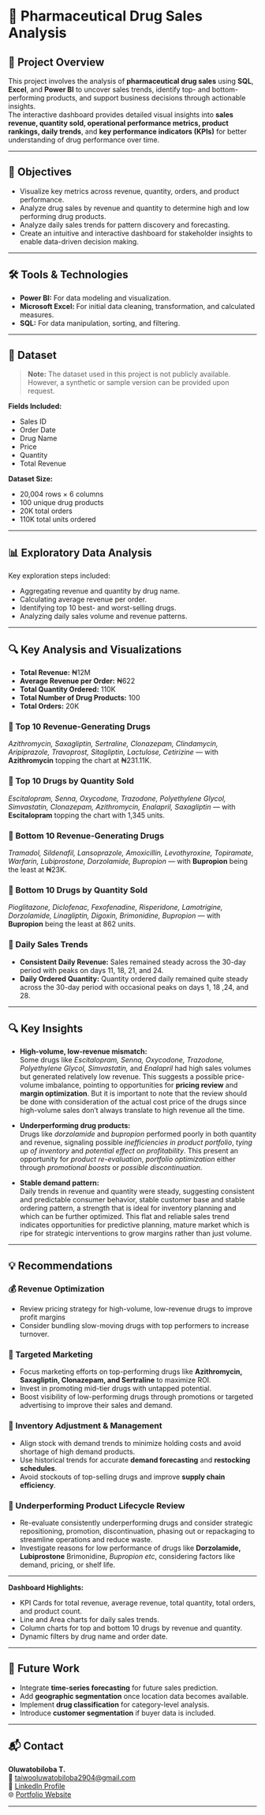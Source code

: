 # 💊 Pharmaceutical Drug Sales Analysis

## 📄 Project Overview
This project involves the analysis of **pharmaceutical drug sales** using **SQL**, **Excel**, and **Power BI** to uncover sales trends, identify top- and bottom-performing products, and support business decisions through actionable insights.  
The interactive dashboard provides detailed visual insights into **sales revenue, quantity sold, operational performance metrics, product rankings, daily trends**, and **key performance indicators (KPIs)** for better understanding of drug performance over time.

---

## 🎯 Objectives
- Visualize key metrics across revenue, quantity, orders, and product performance.  
- Analyze drug sales by revenue and quantity to determine high and low performing drug products.  
- Analyze daily sales trends for pattern discovery and forecasting.  
- Create an intuitive and interactive dashboard for stakeholder insights to enable data-driven decision making.

---

## 🛠️ Tools & Technologies
- **Power BI:** For data modeling and visualization.  
- **Microsoft Excel:** For initial data cleaning, transformation, and calculated measures.  
- **SQL:** For data manipulation, sorting, and filtering.

---

## 📁 Dataset
> **Note:** The dataset used in this project is not publicly available. However, a synthetic or sample version can be provided upon request.

**Fields Included:**
- Sales ID  
- Order Date  
- Drug Name  
- Price  
- Quantity  
- Total Revenue  

**Dataset Size:**
- 20,004 rows × 6 columns  
- 100 unique drug products  
- 20K total orders  
- 110K total units ordered

---

## 📊 Exploratory Data Analysis
Key exploration steps included:
- Aggregating revenue and quantity by drug name.  
- Calculating average revenue per order.  
- Identifying top 10 best- and worst-selling drugs.  
- Analyzing daily sales volume and revenue patterns.

---

## 🔍 Key Analysis and Visualizations

- **Total Revenue:** ₦12M  
- **Average Revenue per Order:** ₦622  
- **Total Quantity Ordered:** 110K  
- **Total Number of Drug Products:** 100  
- **Total Orders:** 20K  

### 🔹 Top 10 Revenue-Generating Drugs
*Azithromycin, Saxagliptin, Sertraline, Clonazepam, Clindamycin, Aripiprazole, Travoprost, Sitagliptin, Lactulose, Cetirizine* — with **Azithromycin** topping the chart at ₦231.11K.

### 🔹 Top 10 Drugs by Quantity Sold
*Escitalopram, Senna, Oxycodone, Trazodone, Polyethylene Glycol, Simvastatin, Clonazepam, Azithromycin, Enalapril, Saxagliptin* — with **Escitalopram** topping the chart with 1,345 units.

### 🔹 Bottom 10 Revenue-Generating Drugs
*Tramadol, Sildenafil, Lansoprazole, Amoxicillin, Levothyroxine, Topiramate, Warfarin, Lubiprostone, Dorzolamide, Bupropion* — with **Bupropion** being the least at ₦23K.

### 🔹 Bottom 10 Drugs by Quantity Sold
*Pioglitazone, Diclofenac, Fexofenadine, Risperidone, Lamotrigine, Dorzolamide, Linagliptin, Digoxin, Brimonidine, Bupropion* — with **Bupropion** being the least at 862 units.

### 🔹 Daily Sales Trends
- **Consistent Daily Revenue:** Sales remained steady across the 30-day period with peaks on days 11, 18, 21, and 24.  
- **Daily Ordered Quantity:** Quantity ordered daily remained quite  steady across the 30-day period with occasional peaks on days 1, 18 ,24, and 28.

---

## 🔍 Key Insights

- **High-volume, low-revenue mismatch:**  
  Some drugs like *Escitalopram, Senna, Oxycodone, Trazodone, Polyethylene Glycol, Simvastatin,* and *Enalapril* had high sales volumes but generated relatively low revenue. This suggests a possible price-volume imbalance, pointing to opportunities for **pricing review** and **margin optimization**. But it is important to note that the review should be done with consideration of the actual cost price of the drugs since high-volume sales don’t always translate to high revenue all the time.

- **Underperforming drug products:**  
Drugs like *dorzolamide* and *bupropion* performed poorly in both quantity and revenue, signaling possible *inefficiencies in product portfolio*, *tying up of inventory* and *potential effect on profitability*. This present an opportunity for *product re-evaluation*, *portfolio optimization* either through *promotional boosts* or *possible discontinuation*. 

- **Stable demand pattern:**  
Daily trends in revenue and quantity were steady, suggesting consistent and predictable consumer behavior, stable customer base and stable ordering pattern, a strength that is ideal for inventory planning and which can be further optimized. This flat and reliable sales trend indicates opportunities for predictive planning, mature market which is ripe for strategic interventions to grow margins rather than just volume.

 ---

## 💡 Recommendations

### 💰 Revenue Optimization
- Review pricing strategy for high-volume, low-revenue drugs to improve profit margins
- Consider bundling slow-moving drugs with top performers to increase turnover.

### 🎯 Targeted Marketing
- Focus marketing efforts on top-performing drugs like **Azithromycin, Saxagliptin, Clonazepam, and Sertraline** to maximize ROI.
- Invest in promoting mid-tier drugs with untapped potential.  
- Boost visibility of low-performing drugs through promotions or targeted advertising to improve their sales and demand.

### 🏪 Inventory Adjustment & Management
- Align stock with demand trends to minimize holding costs and avoid shortage of high demand products.  
- Use historical trends for accurate **demand forecasting** and **restocking schedules**.  
- Avoid stockouts of top-selling drugs and improve **supply chain efficiency**.

### 🔁 Underperforming Product Lifecycle Review
- Re-evaluate consistently underperforming drugs and consider strategic repositioning, promotion,  discontinuation, phasing out or repackaging to streamline operations and reduce waste.
- Investigate reasons for low performance of drugs like **Dorzolamide, Lubiprostone** Brimonidine, *Bupropion etc*, considering factors like demand, pricing, or shelf life.

---

**Dashboard Highlights:**
- KPI Cards for total revenue, average revenue, total quantity, total orders, and product count.  
- Line and Area charts for daily sales trends.  
- Column charts for top and bottom 10 drugs by revenue and quantity.  
- Dynamic filters by drug name and order date.

---

## 🔄 Future Work
- Integrate **time-series forecasting** for future sales prediction.  
- Add **geographic segmentation** once location data becomes available.  
- Implement **drug classification** for category-level analysis.  
- Introduce **customer segmentation** if buyer data is included.

---

## 📬 Contact

**Oluwatobiloba T.**  
📧 [taiwooluwatobiloba2904@gmail.com](mailto:taiwooluwatobiloba2904@gmail.com)  
🔗 [LinkedIn Profile](https://www.linkedin.com/in/oluwatobiloba-taiwo-dvm-b43b51366?utm_source=share&utm_campaign=share_via&utm_content=profile&utm_medium=ios_app)  
🌐 [Portfolio Website](https://your-portfolio-link.com)

---
